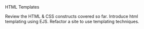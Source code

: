 HTML Templates

Review the HTML & CSS constructs covered so far. Introduce html templating using EJS. Refactor a site to use templating techniques.
